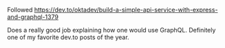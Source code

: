 Followed https://dev.to/oktadev/build-a-simple-api-service-with-express-and-graphql-1379

Does a really good job explaining how one would use GraphQL. Definitely one of my favorite dev.to posts of the year.
